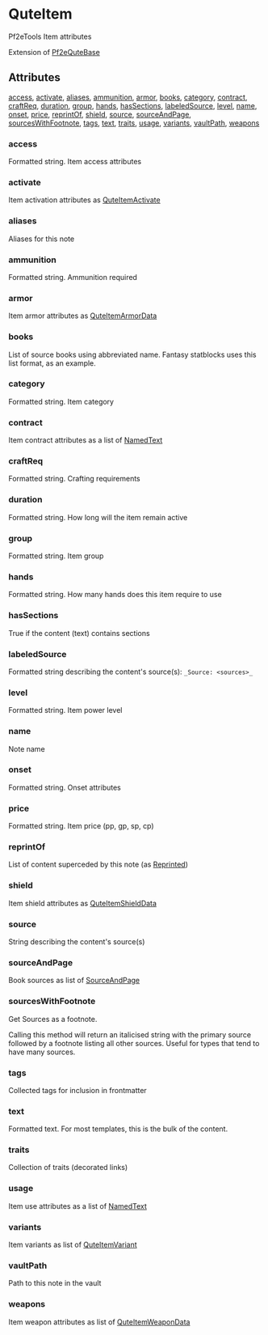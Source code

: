 # QuteItem

Pf2eTools Item attributes

Extension of [Pf2eQuteBase](../Pf2eQuteBase.md)

## Attributes

[access](#access), [activate](#activate), [aliases](#aliases), [ammunition](#ammunition), [armor](#armor), [books](#books), [category](#category), [contract](#contract), [craftReq](#craftreq), [duration](#duration), [group](#group), [hands](#hands), [hasSections](#hassections), [labeledSource](#labeledsource), [level](#level), [name](#name), [onset](#onset), [price](#price), [reprintOf](#reprintof), [shield](#shield), [source](#source), [sourceAndPage](#sourceandpage), [sourcesWithFootnote](#sourceswithfootnote), [tags](#tags), [text](#text), [traits](#traits), [usage](#usage), [variants](#variants), [vaultPath](#vaultpath), [weapons](#weapons)


### access

Formatted string. Item access attributes

### activate

Item activation attributes as [QuteItemActivate](QuteItemActivate.md)

### aliases

Aliases for this note

### ammunition

Formatted string. Ammunition required

### armor

Item armor attributes as [QuteItemArmorData](QuteItemArmorData.md)

### books

List of source books using abbreviated name. Fantasy statblocks uses this list format, as an example.

### category

Formatted string. Item category

### contract

Item contract attributes as a list of [NamedText](../../NamedText.md)

### craftReq

Formatted string. Crafting requirements

### duration

Formatted string. How long will the item remain active

### group

Formatted string. Item group

### hands

Formatted string. How many hands does this item require to use

### hasSections

True if the content (text) contains sections

### labeledSource

Formatted string describing the content's source(s): `_Source: <sources>_`

### level

Formatted string. Item power level

### name

Note name

### onset

Formatted string. Onset attributes

### price

Formatted string. Item price (pp, gp, sp, cp)

### reprintOf

List of content superceded by this note (as [Reprinted](../../Reprinted.md))

### shield

Item shield attributes as [QuteItemShieldData](QuteItemShieldData.md)

### source

String describing the content's source(s)

### sourceAndPage

Book sources as list of [SourceAndPage](../../SourceAndPage.md)

### sourcesWithFootnote

Get Sources as a footnote.

Calling this method will return an italicised string with the primary source
followed by a footnote listing all other sources. Useful for types
that tend to have many sources.

### tags

Collected tags for inclusion in frontmatter

### text

Formatted text. For most templates, this is the bulk of the content.

### traits

Collection of traits (decorated links)

### usage

Item use attributes as a list of [NamedText](../../NamedText.md)

### variants

Item variants as list of [QuteItemVariant](QuteItemVariant.md)

### vaultPath

Path to this note in the vault

### weapons

Item weapon attributes as list of [QuteItemWeaponData](QuteItemWeaponData.md)
